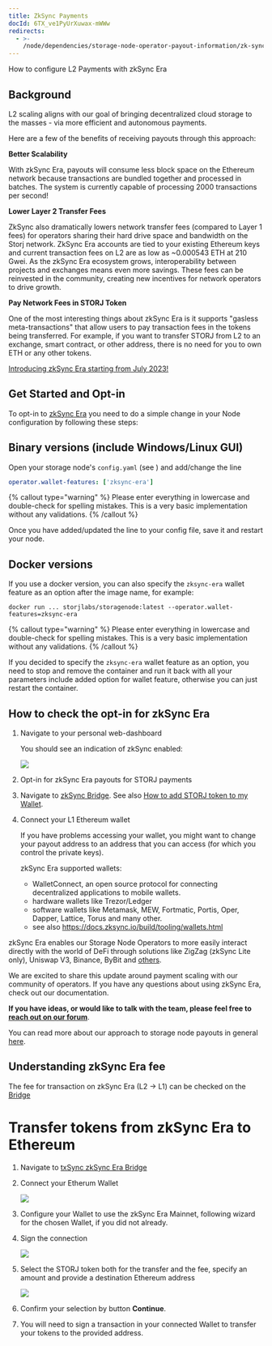 ```yaml
---
title: ZkSync Payments
docId: 6TX_ve1PyUrXuwax-mWWw
redirects:
  - >-
    /node/dependencies/storage-node-operator-payout-information/zk-sync-opt-in-for-snos
---
```


How to configure L2 Payments with zkSync Era

## Background

L2 scaling aligns with our goal of bringing decentralized cloud storage to the masses - via more efficient and autonomous payments.

Here are a few of the benefits of receiving payouts through this approach:

**Better Scalability**

With zkSync Era, payouts will consume less block space on the Ethereum network because transactions are bundled together and processed in batches. The system is currently capable of processing 2000 transactions per second!

**Lower Layer 2 Transfer Fees**

ZkSync also dramatically lowers network transfer fees (compared to Layer 1 fees) for operators sharing their hard drive space and bandwidth on the Storj network. ZkSync Era accounts are tied to your existing Ethereum keys and current transaction fees on L2 are as low as \~0.000543 ETH at 210 Gwei. As the zkSync Era ecosystem grows, interoperability between projects and exchanges means even more savings. These fees can be reinvested in the community, creating new incentives for network operators to drive growth.

**Pay Network Fees in STORJ Token**

One of the most interesting things about zkSync Era is it supports "gasless meta-transactions" that allow users to pay transaction fees in the tokens being transferred. For example, if you want to transfer STORJ from L2 to an exchange, smart contract, or other address, there is no need for you to own ETH or any other tokens.

[Introducing zkSync Era starting from July 2023!](https://forum.storj.io/t/july-5-2023-ethereum-layer-1-and-zksync-payouts-for-the-month-of-june-are-complete/23167?u=alexey)

## Get Started and Opt-in

To opt-in to [zkSync Era](https://zksync.io/) you need to do a simple change in your Node configuration by following these steps:

## Binary versions (include Windows/Linux GUI)

Open your storage node's `config.yaml` (see [](docId:gDXZgLlP_rcSW8SuflgqS)) and add/change the line

```yaml
operator.wallet-features: ['zksync-era']
```

{% callout type="warning"  %}
Please enter everything in lowercase and double-check for spelling mistakes. This is a very basic implementation without any validations.
{% /callout %}

Once you have added/updated the line to your config file, save it and restart your node.

## Docker versions

If you use a docker version, you can also specify the `zksync-era` wallet feature as an option after the image name, for example:

```shell
docker run ... storjlabs/storagenode:latest --operator.wallet-features=zksync-era
```

{% callout type="warning"  %}
Please enter everything in lowercase and double-check for spelling mistakes. This is a very basic implementation without any validations.
{% /callout %}

If you decided to specify the `zksync-era` wallet feature as an option, you need to stop and remove the container and run it back with all your parameters include added option for wallet feature, otherwise you can just restart the container.

## How to check the opt-in for zkSync Era

1. Navigate to your personal web-dashboard

   You should see an indication of zkSync enabled:

   ![](https://link.us1.storjshare.io/raw/jua7rls6hkx5556qfcmhrqed2tfa/docs/images/1dzgaZpKadOoLc2krD5Y1_image.png)

1. Opt-in for zkSync Era payouts for STORJ payments

1. Navigate to [zkSync Bridge](https://portal.zksync.io/bridge).
   See also [How to add STORJ token to my Wallet](https://forum.storj.io/t/zksync-era-to-transfer-storj-in-binance-wallet/26119/10?u=alexey).

1. Connect your L1 Ethereum wallet

   If you have problems accessing your wallet, you might want to change your payout address to an address that you can access (for which you control the private keys).

   zkSync Era supported wallets:

   - WalletConnect, an open source protocol for connecting decentralized applications to mobile wallets.
   - hardware wallets like Trezor/Ledger
   - software wallets like Metamask, MEW, Fortmatic, Portis, Oper, Dapper, Lattice, Torus and many other.
   - see also https://docs.zksync.io/build/tooling/wallets.html

zkSync Era enables our Storage Node Operators to more easily interact directly with the world of DeFi through solutions like ZigZag (zkSync Lite only), Uniswap V3, Binance, ByBit and [others](https://zksync.io/explore#exchanges).

We are excited to share this update around payment scaling with our community of operators. If you have any questions about using zkSync Era, check out our documentation.

**If you have ideas, or would like to talk with the team, please feel free to [reach out on our forum](http://forum.storj.io)**.

You can read more about our approach to storage node payouts in general [here](docId:DVKqtMtnBdZ99gFRWCojP).

## Understanding zkSync Era fee

The fee for transaction on zkSync Era (L2 -> L1) can be checked on the [Bridge](https://portal.zksync.io/bridge/withdraw)

# Transfer tokens from zkSync Era to Ethereum

1.  Navigate to [txSync zkSync Era Bridge](https://app.txsync.io/bridge)

2.  Connect your Etherum Wallet

    ![](https://link.storjshare.io/raw/jvdvvzqjy5sncsehbjh6frkgb46a/docs%2Fimages%2FtxSync-zkSync-Era-WalletConnect.png)

3.  Configure your Wallet to use the zkSync Era Mainnet, following wizard for the chosen Wallet, if you did not already.

4.  Sign the connection

    ![](https://link.storjshare.io/raw/juoh36vchvhrapbh7mhpzj7rc7aa/docs%2Fimages%2FtxSync-zkSync-Era-Sign.png)

5.  Select the STORJ token both for the transfer and the fee, specify an amount and provide a destination Ethereum address

    ![](https://link.storjshare.io/raw/juuomyaaekbsqeuj7eybu5r7wnoq/docs%2Fimages%2FtxSync-zkSync-Era-withdraw.png)

6.  Confirm your selection by button **Continue**.

7.  You will need to sign a transaction in your connected Wallet to transfer your tokens to the provided address.
